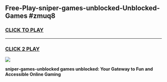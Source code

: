 
## Free-Play-sniper-games-unblocked-Unblocked-Games #zmuq8
<h3>
<a href="https://news.freeplayer.one?title=sniper-games-unblocked&ref=8M">CLICK TO PLAY</a></h3>
<hr>

<h3>
<a href="https://news.freeplayer.one?title=sniper-games-unblocked&ref=8M">CLICK 2 PLAY</a>
  
</h3>

<a href="https://news.freeplayer.one?title=sniper-games-unblocked&ref=8M"><img src="https://clearcache.store/games.png"></a>


**sniper-games-unblocked games unblocked: Your Gateway to Fun and Accessible Online Gaming**
